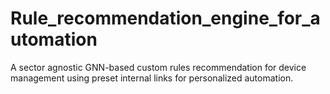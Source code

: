 # Rule_recommendation_engine_for_automation
A sector agnostic GNN-based custom rules recommendation for device management using preset internal links for personalized automation.
